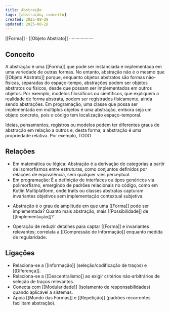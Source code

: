 ```yaml
---
title: Abstração
tags: [abstração, conceito]
created: 2025-08-28
updated: 2025-08-28
---
```

[[Forma]] · [[Objeto Abstrato]] ···················
##  Conceito

A abstração é uma [[Forma]] que pode ser instanciada e implementada em uma variedade de outras formas. No entanto, abstração não é o mesmo que [[Objeto Abstrato]] porque, enquanto objetos abstratos são formas não-físicas, separadas do espaço-tempo, abstrações podem ser objetos abstratos ou físicos, desde que possam ser implementados em outros objetos. Por exemplo, modelos filosóficos ou científicos, que expliquem a realidade de forma abstrata, podem ser registrados fisicamente, ainda sendo abstrações. Em programação, uma classe que possa ser implementada em múltiplos objetos é uma abstração, embora seja um objeto concreto, pois o código tem localização espaço-temporal.

Ideias, pensamentos, registros ou modelos podem ter diferentes graus de abstração em relação a outros e, desta forma, a abstração é uma propriedade relativa. Por exemplo, TODO

## Relações

- Em matemática ou lógica: Abstração é a derivação de categorias a partir de isomorfismos entre estruturas, como conjuntos definidos por relações de equivalência, sem qualquer viés perceptual.
- Em programação: É a definição de interfaces ou tipos genéricos via polimorfismo, emergindo de padrões relacionais no código, como em Kotlin Multiplatform, onde traits ou classes abstratas capturam invariantes objetivos sem implementação contextual subjetiva.
* Abstração é o grau de amplitude em que uma [[Forma]] pode ser implementada? Quanto mais abstração, mais [[Possibilidade]] de [[Implementação]]?
- Operação de reduzir detalhes para captar [[Forma]] e invariantes relevantes; correlata a [[Compressão de Informação]] enquanto medida de regularidade.

## Ligações
- Relaciona-se a [[Informação]] (seleção/codificação de traços) e [[Diferença]].
- Relaciona-se a [[Descentralismo]] ao exigir critérios não‑arbitrários de seleção de traços relevantes.
- Conecta com [[Modularidade]] (isolamento de responsabilidades) quando aplicável a sistemas.
- Apoia [[Mundo das Formas]] e [[Repetição]] (padrões recorrentes facilitam abstração).
